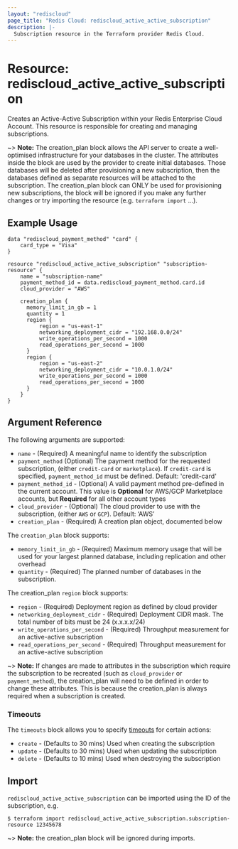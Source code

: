 ```yaml
---
layout: "rediscloud"
page_title: "Redis Cloud: rediscloud_active_active_subscription"
description: |-
  Subscription resource in the Terraform provider Redis Cloud.
---
```


# Resource: rediscloud_active_active_subscription

Creates an Active-Active Subscription within your Redis Enterprise Cloud Account.
This resource is responsible for creating and managing subscriptions.

~> **Note:** The creation_plan block allows the API server to create a well-optimised infrastructure for your databases in the cluster.
The attributes inside the block are used by the provider to create initial 
databases. Those databases will be deleted after provisioning a new 
subscription, then the databases defined as separate resources will be attached to 
the subscription. The creation_plan block can ONLY be used for provisioning new 
subscriptions, the block will be ignored if you make any further changes or try importing the resource (e.g. `terraform import` ...).  

## Example Usage

```hcl
data "rediscloud_payment_method" "card" {
	card_type = "Visa"
}
  
resource "rediscloud_active_active_subscription" "subscription-resource" {
	name = "subscription-name"
	payment_method_id = data.rediscloud_payment_method.card.id
	cloud_provider = "AWS"
   
	creation_plan {
	  memory_limit_in_gb = 1
	  quantity = 1
	  region {
		  region = "us-east-1"
		  networking_deployment_cidr = "192.168.0.0/24"
		  write_operations_per_second = 1000
		  read_operations_per_second = 1000
	  }
	  region {
		  region = "us-east-2"
		  networking_deployment_cidr = "10.0.1.0/24"
		  write_operations_per_second = 1000
		  read_operations_per_second = 1000
	  }
	}
}
```

## Argument Reference

The following arguments are supported:

* `name` - (Required) A meaningful name to identify the subscription
* `payment_method` (Optional) The payment method for the requested subscription, (either `credit-card` or `marketplace`). If `credit-card` is specified, `payment_method_id` must be defined. Default: 'credit-card'
* `payment_method_id` - (Optional) A valid payment method pre-defined in the current account. This value is __Optional__ for AWS/GCP Marketplace accounts, but __Required__ for all other account types 
* `cloud_provider` - (Optional) The cloud provider to use with the subscription, (either `AWS` or `GCP`). Default: ‘AWS’  
* `creation_plan` - (Required) A creation plan object, documented below

The `creation_plan` block supports:

* `memory_limit_in_gb` - (Required) Maximum memory usage that will be used for your largest planned database, including replication and other overhead
* `quantity` - (Required) The planned number of databases in the subscription.

The creation_plan `region` block supports:

* `region` - (Required) Deployment region as defined by cloud provider
* `networking_deployment_cidr` - (Required) Deployment CIDR mask. The total number of bits must be 24 (x.x.x.x/24)
* `write_operations_per_second` - (Required) Throughput measurement for an active-active subscription
* `read_operations_per_second` - (Required) Throughput measurement for an active-active subscription

~> **Note:** If changes are made to attributes in the subscription which require the subscription to be recreated (such as `cloud_provider` or `payment_method`), the creation_plan will need to be defined in order to change these attributes. This is because the creation_plan is always required when a subscription is created.


### Timeouts

The `timeouts` block allows you to specify [timeouts](https://www.terraform.io/docs/configuration/resources.html#timeouts) for certain actions:

* `create` - (Defaults to 30 mins) Used when creating the subscription
* `update` - (Defaults to 30 mins) Used when updating the subscription
* `delete` - (Defaults to 10 mins) Used when destroying the subscription

## Import

`rediscloud_active_active_subscription` can be imported using the ID of the subscription, e.g.

```
$ terraform import rediscloud_active_active_subscription.subscription-resource 12345678
```

~> **Note:** the creation_plan block will be ignored during imports.
